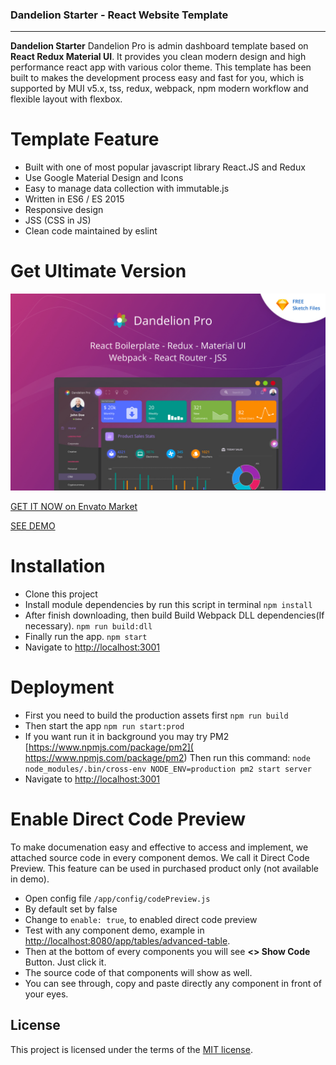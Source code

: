 ### Dandelion Starter - React Website Template
----------
**Dandelion Starter** Dandelion Pro is admin dashboard template based on **React Redux Material UI**. It provides you clean modern design and high performance react app with various color theme. This template has been built to makes the development process easy and fast for you, which is supported by MUI v5.x, tss, redux, webpack, npm modern workflow and flexible layout with flexbox.

# Template Feature

-   Built with one of most popular javascript library React.JS and Redux
-   Use Google Material Design and Icons
-   Easy to manage data collection with immutable.js
-   Written in ES6 / ES 2015
-   Responsive design
-   JSS (CSS in JS)
-   Clean code maintained by eslint

# Get Ultimate Version
![enter image description here](https://github.com/ilhammeidi/dandelion-docs/blob/gh-pages/images/banner.jpg?raw=true)

[GET IT NOW on Envato Market](https://themeforest.net/item/dandelion-pro-react-admin-dashboard-template/22890261)

[SEE DEMO](http://dandelion.ux-maestro.com)


# Installation

 - Clone this project
 - Install module dependencies by run this script in terminal
    `npm install`
 - After finish downloading, then build Build Webpack DLL dependencies(If necessary).
	 `npm run build:dll`
 - Finally run the app.
	 `npm start`
 - Navigate to  [http://localhost:3001](http://localhost:3001)

# Deployment

 - First you need to build the production assets first
    `npm run build`
 - Then start the app
    `npm run start:prod`
 - If you want run it in background you may try PM2 [https://www.npmjs.com/package/pm2]( https://www.npmjs.com/package/pm2) Then run this command:
    `node node_modules/.bin/cross-env NODE_ENV=production pm2 start server`
 - Navigate to  [http://localhost:3001](http://localhost:3001)

# Enable Direct Code Preview
To make documenation easy and effective to access and implement, we attached source code in every component demos. We call it Direct Code Preview. This feature can be used in purchased product only (not available in demo).

 - Open config file  `/app/config/codePreview.js`
 - By default set by false
 - Change to  `enable: true`, to enabled direct code preview
 -   Test with any component demo, example in  [http://localhost:8080/app/tables/advanced-table](http://localhost:8080/app/tables/advanced-table).
-   Then at the bottom of every components you will see  **<> Show Code**  Button. Just click it.
-   The source code of that components will show as well.
-   You can see through, copy and paste directly any component in front of your eyes.

## License
This project is licensed under the terms of the [MIT license](https://github.com/ilhammeidi/boss-lite/blob/master/LICENSE.txt).


 
